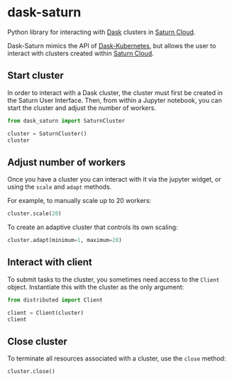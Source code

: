 # dask-saturn
Python library for interacting with [Dask](https://dask.org/) clusters in
[Saturn Cloud](https://www.saturncloud.io/).

Dask-Saturn mimics the API of
[Dask-Kubernetes](https://github.com/dask/dask-kubernetes), but allows the user
to interact with clusters created within
[Saturn Cloud](https://www.saturncloud.io/).

## Start cluster
In order to interact with a Dask cluster, the cluster must first be created in
the Saturn User Interface. Then, from within a Jupyter notebook, you can start
the cluster and adjust the number of workers.

```python
from dask_saturn import SaturnCluster

cluster = SaturnCluster()
cluster
```

## Adjust number of workers
Once you have a cluster you can interact with it via the jupyter
widget, or using the `scale` and `adapt` methods.

For example, to manually scale up to 20 workers:

```python
cluster.scale(20)
```

To create an adaptive cluster that controls its own scaling:

```python
cluster.adapt(minimum=1, maximum=20)
```

## Interact with client
To submit tasks to the cluster, you sometimes need access to the
`Client` object. Instantiate this with the cluster as the only argument:

```python
from distributed import Client

client = Client(cluster)
client
```

## Close cluster

To terminate all resources associated with a cluster, use the
`close` method:

```python
cluster.close()
```
